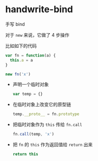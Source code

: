 # handwrite-bind
手写 bind

对于 `new` 来说，它做了 4 步操作

比如如下的代码

```js
var fn = function(a) {
  this.a = a
}

new fn('x')
```

- 声明一个临时对象

  ```js
  var temp = {}
  ```

- 在临时对象上改变它的原型链

  ```js
  temp.__proto__ = fn.prototype
  ```

- 把临时对象作为 `this` 传给 `fn.call`

  ```js
  fn.call(temp, 'x')
  ```

- 把 `fn` 的 `this` 作为返回值给 `return` 出来

  ```js
  return this
  ```
